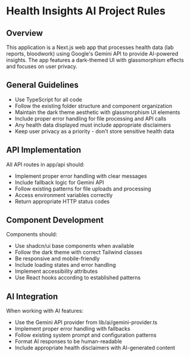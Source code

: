 # Health Insights AI Project Rules

## Overview
This application is a Next.js web app that processes health data (lab reports, bloodwork) using Google's Gemini API to provide AI-powered insights. The app features a dark-themed UI with glassmorphism effects and focuses on user privacy.

## General Guidelines
- Use TypeScript for all code
- Follow the existing folder structure and component organization
- Maintain the dark theme aesthetic with glassmorphism UI elements
- Include proper error handling for file processing and API calls
- Any health data displayed must include appropriate disclaimers
- Keep user privacy as a priority - don't store sensitive health data

## API Implementation
All API routes in app/api should:
- Implement proper error handling with clear messages
- Include fallback logic for Gemini API
- Follow existing patterns for file uploads and processing
- Access environment variables correctly
- Return appropriate HTTP status codes

## Component Development
Components should:
- Use shadcn/ui base components when available
- Follow the dark theme with correct Tailwind classes
- Be responsive and mobile-friendly
- Include loading states and error handling
- Implement accessibility attributes
- Use React hooks according to established patterns

## AI Integration
When working with AI features:
- Use the Gemini API provider from lib/ai/gemini-provider.ts
- Implement proper error handling with fallbacks
- Follow existing system prompt and configuration patterns
- Format AI responses to be human-readable
- Include appropriate health disclaimers with AI-generated content